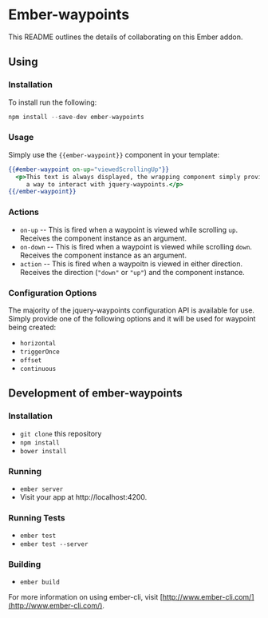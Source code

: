 # Ember-waypoints

This README outlines the details of collaborating on this Ember addon.

## Using

### Installation

To install run the following:

```javascript
npm install --save-dev ember-waypoints
```

### Usage

Simply use the `{{ember-waypoint}}` component in your template:

```handlebars
{{#ember-waypoint on-up="viewedScrollingUp"}}
  <p>This text is always displayed, the wrapping component simply provides
     a way to interact with jquery-waypoints.</p>
{{/ember-waypoint}}
```

### Actions

* `on-up` -- This is fired when a waypoint is viewed while scrolling `up`. Receives the component instance as an argument.
* `on-down` -- This is fired when a waypoint is viewed while scrolling `down`. Receives the component instance as an argument.
* `action` -- This is fired when a waypoitn is viewed in either direction. Receives the direction (`"down"` or `"up"`) and the component instance.

### Configuration Options

The majority of the jquery-waypoints configuration API is available for use.  Simply provide one of the following options
and it will be used for waypoint being created:

* `horizontal`
* `triggerOnce`
* `offset`
* `continuous`

## Development of ember-waypoints

### Installation

* `git clone` this repository
* `npm install`
* `bower install`

### Running

* `ember server`
* Visit your app at http://localhost:4200.

### Running Tests

* `ember test`
* `ember test --server`

### Building

* `ember build`

For more information on using ember-cli, visit [http://www.ember-cli.com/](http://www.ember-cli.com/).
